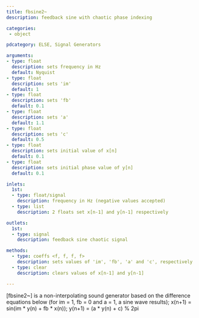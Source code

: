 ```yaml
---
title: fbsine2~
description: feedback sine with chaotic phase indexing

categories:
 - object

pdcategory: ELSE, Signal Generators

arguments:
- type: float
  description: sets frequency in Hz
  default: Nyquist
- type: float
  description: sets 'im'
  default: 1
- type: float
  description: sets 'fb'
  default: 0.1
- type: float
  description: sets 'a'
  default: 1.1
- type: float
  description: sets 'c'
  default: 0.5
- type: float
  description: sets initial value of x[n]
  default: 0.1
- type: float
  description: sets initial phase value of y[n]
  default: 0.1

inlets:
  1st:
  - type: float/signal
    description: frequency in Hz (negative values accepted)
  - type: list
    description: 2 floats set x[n-1] and y[n-1] respectively

outlets:
  1st:
  - type: signal
    description: feedback sine chaotic signal

methods:
  - type: coeffs <f, f, f, f>
    description: sets values of 'im', 'fb', 'a' and 'c', respectively
  - type: clear
    description: clears values of x[n-1] and y[n-1]

---
```


[fbsine2~] is a non-interpolating sound generator based on the difference equations below (for im = 1, fb = 0 and a = 1, a sine wave results);
x(n+1) = sin(im * y(n) + fb * x(n));
y(n+1) = (a * y(n) + c) % 2pi

